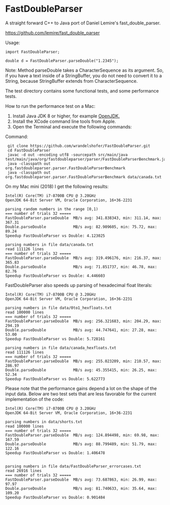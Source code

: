 # FastDoubleParser

A straight forward C++ to Java port of Daniel Lemire's fast_double_parser.

https://github.com/lemire/fast_double_parser

Usage:

    import FastDoubleParser;

    double d = FastDoubleParser.parseDouble("1.2345");

Note: Method parseDouble takes a CharacterSequence as its argument. So, if you have a text inside of a StringBuffer, you
do not need to convert it to a String, because StringBuffer extends from CharacterSequence.

The test directory contains some functional tests, and some performance tests.

How to run the performance test on a Mac:

1. Install Java JDK 8 or higher, for example [OpenJDK.](https://jdk.java.net/16/)
2. Install the XCode command line tools from Apple.
3. Open the Terminal and execute the following commands: 


Command:

     git clone https://github.com/wrandelshofer/FastDoubleParser.git
     cd FastDoubleParser 
     javac -d out -encoding utf8 -sourcepath src/main/java test/main/java/org/fastdoubleparser/parser/FastDoubleParserBenchmark.java 
     java -classpath out org.fastdoubleparser.parser.FastDoubleParserBenchmark 
     java -classpath out org.fastdoubleparser.parser.FastDoubleParserBenchmark data/canada.txt

On my Mac mini (2018) I get the following results:

    Intel(R) Core(TM) i7-8700B CPU @ 3.20GHz
    OpenJDK 64-Bit Server VM, Oracle Corporation, 16+36-2231

    parsing random numbers in the range [0,1)
    === number of trials 32 =====
    FastDoubleParser.parseDouble  MB/s avg: 341.838343, min: 311.14, max: 367.31
    Double.parseDouble            MB/s avg: 82.909605, min: 75.72, max: 89.24
    Speedup FastDoubleParser vs Double: 4.123025

    parsing numbers in file data/canada.txt
    read 111126 lines
    === number of trials 32 =====
    FastDoubleParser.parseDouble  MB/s avg: 319.496176, min: 216.37, max: 365.83
    Double.parseDouble            MB/s avg: 71.851737, min: 46.78, max: 82.76
    Speedup FastDoubleParser vs Double: 4.446603

FastDoubleParser also speeds up parsing of hexadecimal float literals:

    Intel(R) Core(TM) i7-8700B CPU @ 3.20GHz
    OpenJDK 64-Bit Server VM, Oracle Corporation, 16+36-2231

    parsing numbers in file data/0to1_hexfloats.txt
    read 100000 lines
    === number of trials 32 =====
    FastDoubleParser.parseDouble  MB/s avg: 256.321683, min: 204.29, max: 294.19
    Double.parseDouble            MB/s avg: 44.747641, min: 27.28, max: 53.00
    Speedup FastDoubleParser vs Double: 5.728161

    parsing numbers in file data/canada_hexfloats.txt
    read 111126 lines
    === number of trials 32 =====
    FastDoubleParser.parseDouble  MB/s avg: 255.023209, min: 210.57, max: 286.97
    Double.parseDouble            MB/s avg: 45.355415, min: 26.25, max: 52.34
    Speedup FastDoubleParser vs Double: 5.622773

Please note that the performance gains depend a lot on the shape of the input
data. Below are two test sets that are less favorable for the current implementation
of the code:

    Intel(R) Core(TM) i7-8700B CPU @ 3.20GHz
    OpenJDK 64-Bit Server VM, Oracle Corporation, 16+36-2231

    parsing numbers in data/shorts.txt
    read 100000 lines
    === number of trials 32 =====
    FastDoubleParser.parseDouble  MB/s avg: 124.894498, min: 69.98, max: 167.59
    Double.parseDouble            MB/s avg: 88.799489, min: 51.79, max: 122.16
    Speedup FastDoubleParser vs Double: 1.406478


    parsing numbers in file data/FastDoubleParser_errorcases.txt
    read 26916 lines
    === number of trials 32 =====
    FastDoubleParser.parseDouble  MB/s avg: 73.687863, min: 26.99, max: 97.97
    Double.parseDouble            MB/s avg: 81.740633, min: 35.64, max: 109.20
    Speedup FastDoubleParser vs Double: 0.901484


